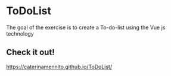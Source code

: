 # ToDoList

The goal of the exercise is to create a To-do-list using the Vue js technology

## Check it out!
https://caterinamennito.github.io/ToDoList/
